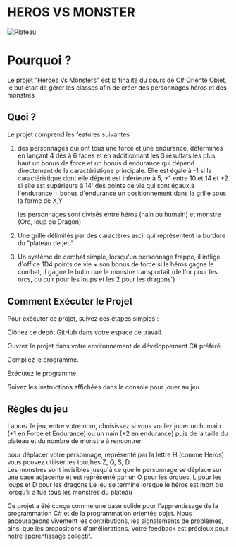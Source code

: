 ﻿# HEROS VS MONSTER

![Plateau](../images/board.jpg)


# Pourquoi ?

Le projet "Heroes Vs Monsters" est la finalité du cours de C# Orienté Objet, le but était de gérer les classes afin de créer des personnages héros et des monstres

## Quoi ?

Le projet comprend les features suivantes

1. des personnages
	qui ont tous une force et une endurance, déterminés en lançant 4 dés à 6 faces et en additionnant les 3 résultats les plus haut
	un bonus de force et un bonus d'endurance qui dépend directement de la caractéristique principale.  Elle est égale à -1 si la caractéristique dont elle dépent est inférieure à 5, +1 entre 10 et 14 et +2 si elle est supérieure à 14'
    des points de vie qui sont égaux à l'endurance + bonus d'endurance
	un positionnement dans la grille sous la forme de X,Y

	les personnages sont divisés entre héros (nain ou humain) et monstre (Orc, loup ou Dragon)

2. Une grille
	délimités par des caractères ascii qui représentent la burdure du "plateau de jeu"

3. Un système de combat simple, lorsqu'un personnage frappe, il inflige d'office 1D4 points de vie + son bonus de force
si le héros gagne le combat, il gagne le butin que le monstre transportait (de l'or pour les orcs, du cuir pour les loups et les 2 pour les dragons')

## Comment Exécuter le Projet

Pour exécuter ce projet, suivez ces étapes simples :

Clônez ce dépôt GitHub dans votre espace de travail.

Ouvrez le projet dans votre environnement de développement C# préféré.

Compilez le programme.

Exécutez le programme.

Suivez les instructions affichées dans la console pour jouer au jeu.

## Règles du jeu

Lancez le jeu, entre votre nom, choisissez si vous voulez jouer un humain (+1 en Force et Endurance) ou un nain (+2 en endurance) puis de la taille du plateau et du nombre de monstre à rencontrer

pour déplacer votre personnage, représenté par la lettre H (comme Heros) vous pouvez utiliser les touches Z, Q, S, D.  
Les monstres sont invisibles jusqu'à ce que le personnage se déplace sur une case adjacente et est représenté par un O pour les orques, L pour les loups et D pour les dragons
Le jeu se termine lorsque le héros est mort ou lorsqu'il a tué tous les monstres du plateau

Ce projet a été conçu comme une base solide pour l'apprentissage de la programmation C# et de la programmation orientée objet. Nous encourageons vivement les contributions, les signalements de problèmes, ainsi que les propositions d'améliorations. Votre feedback est précieux pour notre apprentissage collectif.